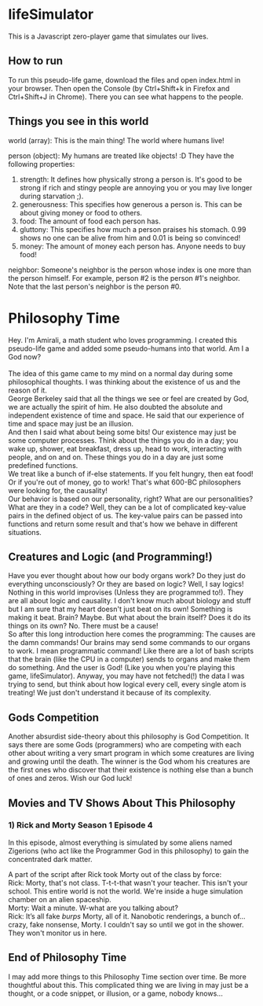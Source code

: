# lifeSimulator
This is a Javascript zero-player game that simulates our lives.

## How to run
To run this pseudo-life game, download the files and open index.html in your browser. Then open the Console (by Ctrl+Shift+k in Firefox and Ctrl+Shift+J in Chrome). There you can see what happens to the people.

## Things you see in this world
world (array): This is the main thing! The world where humans live!

person (object): My humans are treated like objects! :D They have the following properties:
1) strength: It defines how physically strong a person is. It's good to be strong if rich and stingy people are annoying you or you may live longer during starvation ;).
2) generousness: This specifies how generous a person is. This can be about giving money or food to others.
3) food: The amount of food each person has.
4) gluttony: This specifies how much a person praises his stomach. 0.99 shows no one can be alive from him and 0.01 is being so convinced!
5) money: The amount of money each person has. Anyone needs to buy food!

neighbor: Someone's neighbor is the person whose index is one more than the person himself. For example, person \#2 is the person \#1's neighbor. Note that the last person's neighbor is the person \#0.

# Philosophy Time
Hey. I'm Amirali, a math student who loves programming. I created this pseudo-life game and added some pseudo-humans into that world. Am I a God now?<br><br>
The idea of this game came to my mind on a normal day during some philosophical thoughts. I was thinking about the existence of us and the reason of it.<br>
George Berkeley said that all the things we see or feel are created by God, we are actually the spirit of him. He also doubted the absolute and independent existence of time and space. He said that our experience of time and space may just be an illusion.<br>
And then I said what about being some bits! Our existence may just be some computer processes. Think about the things you do in a day; you wake up, shower, eat breakfast, dress up, head to work, interacting with people, and on and on. These things you do in a day are just some predefined functions.<br>
We treat like a bunch of if-else statements. If you felt hungry, then eat food! Or if you're out of money, go to work! That's what 600-BC philosophers were looking for, the causality!<br>
Our behavior is based on our personality, right? What are our personalities? What are they in a code? Well, they can be a lot of complicated key-value pairs in the defined object of us. The key-value pairs can be passed into functions and return some result and that's how we behave in different situations.<br>
## Creatures and Logic (and Programming!)
Have you ever thought about how our body organs work? Do they just do everything unconsciously? Or they are based on logic?
Well, I say logics! Nothing in this world improvises (Unless they are programmed to!). They are all about logic and causality. I don't know much about biology and stuff but I am sure that my heart doesn't just beat on its own! Something is making it beat. Brain? Maybe. But what about the brain itself? Does it do its things on its own? No. There must be a cause!<br>
So after this long introduction here comes the programming: The causes are the damn commands! Our brains may send some commands to our organs to work. I mean programmatic command! Like there are a lot of bash scripts that the brain (like the CPU in a computer) sends to organs and make them do something. And the user is God! (Like you when you're playing this game, lifeSimulator). Anyway, you may have not fetched(!) the data I was trying to send, but think about how logical every cell, every single atom is treating! We just don't understand it because of its complexity.

## Gods Competition
Another absurdist side-theory about this philosophy is God Competition. It says there are some Gods (programmers) who are competing with each other about writing a very smart program in which some creatures are living and growing until the death. The winner is the God whom his creatures are the first ones who discover that their existence is nothing else than a bunch of ones and zeros. Wish our God luck!


## Movies and TV Shows About This Philosophy
### 1) Rick and Morty Season 1 Episode 4
In this episode, almost everything is simulated by some aliens named Zigerions (who act like the Programmer God in this philosophy) to gain the concentrated dark matter.

A part of the script after Rick took Morty out of the class by force:<br>
Rick: Morty, that's not class. T-t-t-that wasn't your teacher. This isn't your school. This entire world is not the world. We're inside a huge simulation chamber on an alien spaceship.<br>
Morty: Wait a minute. W-what are you talking about?<br>
Rick: It’s all fake *burps* Morty, all of it. Nanobotic renderings, a bunch of… crazy, fake nonsense, Morty. I couldn't say so until we got in the shower. They won't monitor us in here.<br>

## End of Philosophy Time
I may add more things to this Philosophy Time section over time. Be more thoughtful about this. This complicated thing we are living in may just be a thought, or a code snippet, or illusion, or a game, nobody knows...
